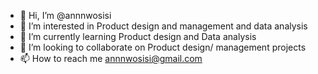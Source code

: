 - 👋 Hi, I’m @annnwosisi
- 👀 I’m interested in Product design and management and data analysis
- 🌱 I’m currently learning Product design and Data analysis
- 💞️ I’m looking to collaborate on Product design/ management projects
- 📫 How to reach me annnwosisi@gmail.com

<!---
annnwosisi/annnwosisi is a ✨ special ✨ repository because its `README.md` (this file) appears on your GitHub profile.
You can click the Preview link to take a look at your changes.
--->
